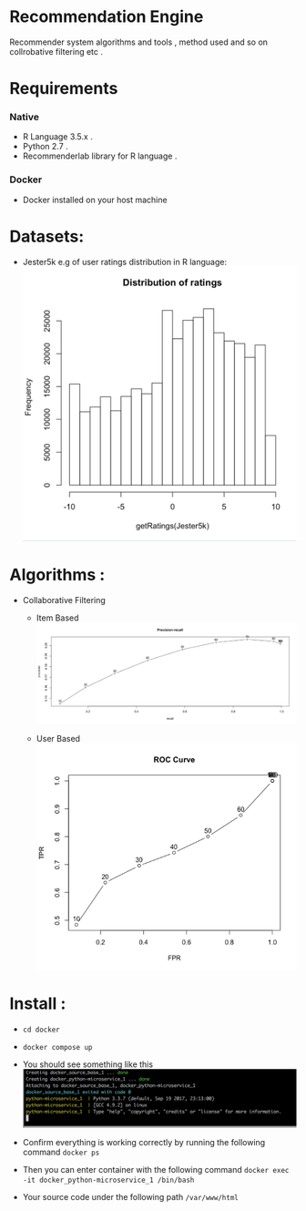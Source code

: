 # Recommendation Engine
Recommender system algorithms and tools , method used and so on collrobative filtering etc .


# Requirements
### Native
- R Language 3.5.x .
- Python 2.7 .
- Recommenderlab library for R language .

### Docker
- Docker installed on your host machine

# Datasets:
- Jester5k e.g of user ratings distribution in R language:
![alt text](https://raw.githubusercontent.com/MohamedFawzy/recommendation-engine/master/imgs/user-ratings.png)

# Algorithms :
- Collaborative Filtering
  - Item Based
    ![alt text](https://raw.githubusercontent.com/MohamedFawzy/recommendation-engine/master/imgs/Rplot.png)

  - User Based
    ![alt text](https://raw.githubusercontent.com/MohamedFawzy/recommendation-engine/master/imgs/Rplot01.png)


# Install :
- `cd docker`
- `docker compose up`
- You should see something like this
![alt text](https://raw.githubusercontent.com/MohamedFawzy/recommendation-engine/master/imgs/docker.png)

- Confirm everything is working correctly by running the following command
  `docker ps`
- Then you can enter container with the following command `docker exec -it docker_python-microservice_1 /bin/bash`
- Your source code under the following path `/var/www/html`
